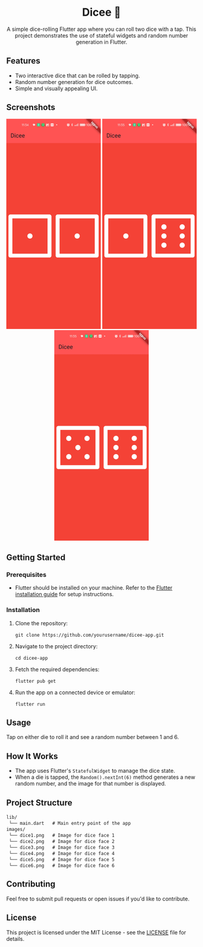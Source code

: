 <h1 align="center">Dicee 🎲</h1>
<p align="center">A simple dice-rolling Flutter app where you can roll two dice with a tap. This project demonstrates the use of stateful widgets and random number generation in Flutter.</p>

## Features
<ul>
  <li>Two interactive dice that can be rolled by tapping.</li>
  <li>Random number generation for dice outcomes.</li>
  <li>Simple and visually appealing UI.</li>
</ul>

## Screenshots

<p align="center">
  <img src="assets/images/Screenshot_2024-09-20-11-34-56-29_0d5a98ce19b81ee0e6bbd6590ba2d067.jpg" alt="Screenshot 1" width="250"/>
  <img src="assets/images/Screenshot_2024-09-20-11-35-01-98_0d5a98ce19b81ee0e6bbd6590ba2d067.jpg" alt="Screenshot 2" width="250"/>
  <img src="assets/images/Screenshot_2024-09-20-11-35-04-13_0d5a98ce19b81ee0e6bbd6590ba2d067.jpg" alt="Screenshot 3" width="250"/>
</p>

## Getting Started

<h3>Prerequisites</h3>
<ul>
  <li>Flutter should be installed on your machine. Refer to the <a href="https://flutter.dev/docs/get-started/install">Flutter installation guide</a> for setup instructions.</li>
</ul>

<h3>Installation</h3>
<ol>
  <li>Clone the repository:</li>
  <pre><code>git clone https://github.com/yourusername/dicee-app.git</code></pre>
  <li>Navigate to the project directory:</li>
  <pre><code>cd dicee-app</code></pre>
  <li>Fetch the required dependencies:</li>
  <pre><code>flutter pub get</code></pre>
  <li>Run the app on a connected device or emulator:</li>
  <pre><code>flutter run</code></pre>
</ol>

## Usage
<p>Tap on either die to roll it and see a random number between 1 and 6.</p>

## How It Works
<ul>
  <li>The app uses Flutter's <code>StatefulWidget</code> to manage the dice state.</li>
  <li>When a die is tapped, the <code>Random().nextInt(6)</code> method generates a new random number, and the image for that number is displayed.</li>
</ul>

## Project Structure
<pre><code>lib/
 └── main.dart   # Main entry point of the app
images/
 └── dice1.png   # Image for dice face 1
 └── dice2.png   # Image for dice face 2
 └── dice3.png   # Image for dice face 3
 └── dice4.png   # Image for dice face 4
 └── dice5.png   # Image for dice face 5
 └── dice6.png   # Image for dice face 6
</code></pre>

## Contributing
<p>Feel free to submit pull requests or open issues if you'd like to contribute.</p>

## License
<p>This project is licensed under the MIT License - see the <a href="LICENSE">LICENSE</a> file for details.</p>
